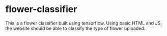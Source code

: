 # flower-classifier

This is a flower classifier built using tensorflow. Using basic HTML and JS, the website should be able to classify the type of flower uploaded. 